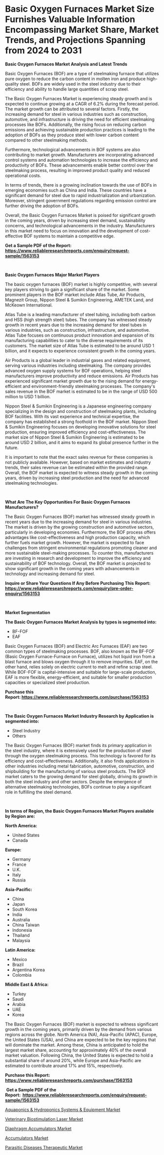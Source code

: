 <p><h1>Basic Oxygen Furnaces Market Size Furnishes Valuable Information Encompassing Market Share, Market Trends, and Projections Spanning from 2024 to 2031</h1></p><p><strong>Basic Oxygen Furnaces Market Analysis and Latest Trends</strong></p>
<p><p>Basic Oxygen Furnaces (BOF) are a type of steelmaking furnace that utilizes pure oxygen to reduce the carbon content in molten iron and produce high-quality steel. BOFs are widely used in the steel industry due to their efficiency and ability to handle large quantities of scrap steel.</p><p>The Basic Oxygen Furnaces Market is experiencing steady growth and is expected to continue growing at a CAGR of 6.2% during the forecast period. The market growth can be attributed to several factors. Firstly, the increasing demand for steel in various industries such as construction, automotive, and infrastructure is driving the need for efficient steelmaking processes like BOFs. Additionally, the rising focus on reducing carbon emissions and achieving sustainable production practices is leading to the adoption of BOFs as they produce steel with lower carbon content compared to other steelmaking methods.</p><p>Furthermore, technological advancements in BOF systems are also contributing to market growth. Manufacturers are incorporating advanced control systems and automation technologies to increase the efficiency and productivity of BOFs. These advancements enable better control over the steelmaking process, resulting in improved product quality and reduced operational costs.</p><p>In terms of trends, there is a growing inclination towards the use of BOFs in emerging economies such as China and India. These countries have a significant demand for steel due to rapid industrialization and urbanization. Moreover, stringent government regulations regarding emission control are further driving the adoption of BOFs.</p><p>Overall, the Basic Oxygen Furnaces Market is poised for significant growth in the coming years, driven by increasing steel demand, sustainability concerns, and technological advancements in the industry. Manufacturers in this market need to focus on innovation and the development of cost-effective BOF systems to maintain a competitive edge.</p></p>
<p><strong>Get a Sample PDF of the Report:&nbsp; <a href="https://www.reliableresearchreports.com/enquiry/request-sample/1563153">https://www.reliableresearchreports.com/enquiry/request-sample/1563153</a></strong></p>
<p>&nbsp;</p>
<p><strong>Basic Oxygen Furnaces Major Market Players</strong></p>
<p><p>The basic oxygen furnaces (BOF) market is highly competitive, with several key players striving to gain a significant share of the market. Some prominent players in the BOF market include Atlas Tube, Air Products, Magnezit Group, Nippon Steel & Sumikin Engineering, AMETEK Land, and McKeown International.</p><p>Atlas Tube is a leading manufacturer of steel tubing, including both carbon and HSS (high strength steel) tubes. The company has witnessed steady growth in recent years due to the increasing demand for steel tubes in various industries, such as construction, infrastructure, and automotive. Atlas Tube focuses on continuous product innovation and expansion of its manufacturing capabilities to cater to the diverse requirements of its customers. The market size of Atlas Tube is estimated to be around USD 1 billion, and it expects to experience consistent growth in the coming years.</p><p>Air Products is a global leader in industrial gases and related equipment, serving various industries including steelmaking. The company provides advanced oxygen supply systems for BOF operations, helping steel manufacturers improve productivity and reduce emissions. Air Products has experienced significant market growth due to the rising demand for energy-efficient and environment-friendly steelmaking processes. The company's sales revenue in the BOF market is estimated to be in the range of USD 500 million to USD 1 billion.</p><p>Nippon Steel & Sumikin Engineering is a Japanese engineering company specializing in the design and construction of steelmaking plants, including BOF facilities. With its vast experience and technical expertise, the company has established a strong foothold in the BOF market. Nippon Steel & Sumikin Engineering focuses on developing innovative solutions for steel production, ensuring improved efficiency and cost-effectiveness. The market size of Nippon Steel & Sumikin Engineering is estimated to be around USD 2 billion, and it aims to expand its global presence further in the future.</p><p>It is important to note that the exact sales revenue for these companies is not publicly available. However, based on market estimates and industry trends, their sales revenue can be estimated within the provided range. Overall, the BOF market is expected to witness steady growth in the coming years, driven by increasing steel production and the need for advanced steelmaking technologies.</p></p>
<p>&nbsp;</p>
<p><strong>What Are The Key Opportunities For Basic Oxygen Furnaces Manufacturers?</strong></p>
<p><p>The Basic Oxygen Furnaces (BOF) market has witnessed steady growth in recent years due to the increasing demand for steel in various industries. The market is driven by the growing construction and automotive sectors, particularly in developing economies. Furthermore, the BOF process offers advantages like cost-effectiveness and high production capacity, which further fuels market growth. However, the market is expected to face challenges from stringent environmental regulations promoting cleaner and more sustainable steel-making processes. To counter this, manufacturers are investing in research and development to improve the efficiency and sustainability of BOF technology. Overall, the BOF market is projected to show significant growth in the coming years with advancements in technology and increasing demand for steel.</p></p>
<p><strong>Inquire or Share Your Questions If Any Before Purchasing This Report: <a href="https://www.reliableresearchreports.com/enquiry/pre-order-enquiry/1563153">https://www.reliableresearchreports.com/enquiry/pre-order-enquiry/1563153</a></strong></p>
<p>&nbsp;</p>
<p><strong>Market Segmentation</strong></p>
<p><strong>The Basic Oxygen Furnaces Market Analysis by types is segmented into:</strong></p>
<p><ul><li>BF-FOF</li><li>EAF</li></ul></p>
<p><p>Basic Oxygen Furnaces (BOF) and Electric Arc Furnaces (EAF) are two common types of steelmaking processes. BOF, also known as the BF-FOF (Basic Oxygen Furnace-Furnace on Furnace), utilizes hot liquid iron from a blast furnace and blows oxygen through it to remove impurities. EAF, on the other hand, relies solely on electric current to melt and refine scrap steel. While BOF-FOF is capital-intensive and suitable for large-scale production, EAF is more flexible, energy-efficient, and suitable for smaller production capacities or specialized steel production.</p></p>
<p><strong>Purchase this Report:&nbsp;<a href="https://www.reliableresearchreports.com/purchase/1563153">https://www.reliableresearchreports.com/purchase/1563153</a></strong></p>
<p>&nbsp;</p>
<p><strong>The Basic Oxygen Furnaces Market Industry Research by Application is segmented into:</strong></p>
<p><ul><li>Steel Industry</li><li>Others</li></ul></p>
<p><p>The Basic Oxygen Furnaces (BOF) market finds its primary application in the steel industry, where it is extensively used for the production of steel through the oxygen steelmaking process. This technology is favored for its efficiency and cost-effectiveness. Additionally, it also finds applications in other industries including metal fabrication, automotive, construction, and shipbuilding for the manufacturing of various steel products. The BOF market caters to the growing demand for steel globally, driving its growth in both the steel industry and other sectors. Despite the emergence of alternative steelmaking technologies, BOFs continue to play a significant role in fulfilling the steel demand.</p></p>
<p>&nbsp;</p>
<p><strong>In terms of Region, the Basic Oxygen Furnaces Market Players available by Region are:</strong></p>
<p>
    <p> <strong> North America: </strong>
        <ul>
            <li>United States</li>
            <li>Canada</li>
        </ul>
        </p> 
    <p> <strong> Europe: </strong>
        <ul>
            <li>Germany</li>
            <li>France</li>
            <li>U.K.</li>
            <li>Italy</li>
            <li>Russia</li>
        </ul>
        </p> 
    <p> <strong> Asia-Pacific: </strong>
        <ul>
            <li>China</li>
            <li>Japan</li>
            <li>South Korea</li>
            <li>India</li>
            <li>Australia</li>
            <li>China Taiwan</li>
            <li>Indonesia</li>
            <li>Thailand</li>
            <li>Malaysia</li>
        </ul>
        </p> 
    <p> <strong> Latin America: </strong>
        <ul>
            <li>Mexico</li>
            <li>Brazil</li>
            <li>Argentina Korea</li>
            <li>Colombia</li>
        </ul>
        </p> 
    <p> <strong> Middle East & Africa: </strong>
        <ul>
            <li>Turkey</li>
            <li>Saudi</li>
            <li>Arabia</li>
            <li>UAE</li>
            <li>Korea</li>
        </ul>
    </p>
    </p>
<p><p>The Basic Oxygen Furnaces (BOF) market is expected to witness significant growth in the coming years, primarily driven by the demand from various regions across the globe. North America (NA), Asia-Pacific (APAC), Europe, the United States (USA), and China are expected to be the key regions that will dominate the market. Among these, China is anticipated to hold the largest market share, accounting for approximately 40% of the overall market valuation. Following China, the United States is expected to hold a substantial share of around 20%, while Europe and Asia-Pacific are estimated to contribute around 17% and 15%, respectively.</p></p>
<p><strong>Purchase this Report: <a href="https://www.reliableresearchreports.com/purchase/1563153">https://www.reliableresearchreports.com/purchase/1563153</a></strong></p>
<p>&nbsp;<strong>Get a Sample PDF of the Report:&nbsp;&nbsp;<a href="https://www.reliableresearchreports.com/enquiry/request-sample/1563153">https://www.reliableresearchreports.com/enquiry/request-sample/1563153</a></strong></p>
<p><strong></strong></p>
<p><p><a href="https://medium.com/@susanwest38/analyzing-aquaponics-amp-hydroponics-systems-amp-equipment-market-global-industry-perspective-a5b827bc4346">Aquaponics & Hydroponics Systems & Equipment Market</a></p><p><a href="https://medium.com/@susanwest38/veterinary-biostimulation-laser-market-trends-and-market-analysis-forecasted-for-period-2023-2030-dcfecb2fd822">Veterinary Biostimulation Laser Market</a></p><p><a href="https://github.com/RickHolmes3/Market-Research-Report-List-2/blob/main/diaphragm-accumulators-market.md">Diaphragm Accumulators Market</a></p><p><a href="https://github.com/GroverBarry/Market-Research-Report-List-3/blob/main/accumulators-market.md">Accumulators Market</a></p><p><a href="https://medium.com/@susanwest38/parasitic-diseases-therapeutic-market-size-and-market-trends-complete-industry-overview-2023-to-3f015d26b5da">Parasitic Diseases Therapeutic Market</a></p></p>